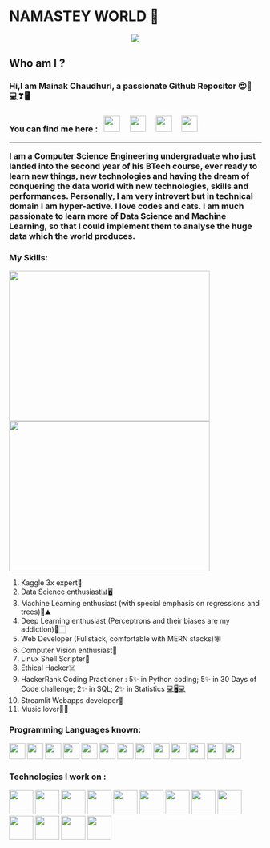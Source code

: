 # NAMASTEY WORLD 🙏
<center><img src="https://media3.giphy.com/media/SbKNFpFZEumGTkgPgA/source.gif"></center>
 
## Who am I ?
<h3> Hi,I am Mainak Chaudhuri, a passionate Github Repositor 😍💖💻❣🖥</h3>
<h3> You can find me here : 
<span><a href="http://www.github.com/MainakRepositor" title="Github"><i style="margin-right: 0.5em; color: #FFFFFF;" class="icon-home icon-4x"></i><img height="32" width="32" src="https://cdn.jsdelivr.net/npm/simple-icons@latest/icons/github.svg" /></a>&nbsp&nbsp&nbsp<a href="https://www.linkedin.com/in/mainak-chaudhuri-127898176/" title="Linkedin"><i style="margin-right: 0.5em;" class="icon-home icon-4x"></i><img height="32" width="32" src="https://user-images.githubusercontent.com/64016811/90974022-11a8ca00-e545-11ea-96a5-945e6704f134.png" /></a>&nbsp&nbsp&nbsp<a href="https://www.kaggle.com/mainakchaudhuri" title="Kaggle"><i style="margin-right: 0.5em;" class="icon-home icon-4x"></i><img height="32" width="32" src="https://user-images.githubusercontent.com/64016811/90973912-fee1c580-e543-11ea-8bd8-d5c75824b0df.png" /></a>&nbsp&nbsp&nbsp<a href="https://www.hackerrank.com/sultankhilji001" title="HackerRank"><i style="margin-right: 0.5em;" class="icon-home icon-4x"></i><img height="32" width="32" src="https://user-images.githubusercontent.com/64016811/90974048-3c931e00-e545-11ea-9a62-608a72609c14.png" /></a></span>
<br>
<hr>
I am a Computer Science Engineering undergraduate who just landed into the second year of his BTech course, ever ready to learn new things, new technologies and having the dream of conquering the data world with new technologies, skills and performances. Personally, I am very introvert but in technical domain I am hyper-active. I love codes and cats. I am much passionate to learn more of Data Science and Machine Learning, so that I could implement them to analyse the huge data which the world produces.
<br>

### My Skills:
<span><img height="300" width="400" src="https://lh3.googleusercontent.com/proxy/w03M-2k3dQ9kFrapQmCrieFqJkv1HxTOb2A60Z3GdSlUgp0R-ulNy2D_TiEHCerlBx_7QPEeucGycLh49zaOuP4FlYJe"/>    <img height="300" width="400" src="https://i.pinimg.com/originals/2e/b2/5d/2eb25d7e596698a326cb18ea6ad72f2a.gif"></span>
<ol>
  <li>Kaggle 3x expert🦢</li>
  <li>Data Science enthusiast📊🖥</li>
  <li>Machine Learning enthusiast (with special emphasis on regressions and trees)🌳⛰️</li>
  <li>Deep Learning enthusiast (Perceptrons and their biases are my addiction)🧠🏻</li>
  <li>Web Developer (Fullstack, comfortable with MERN stacks)🕸️</li>
  <li>Computer Vision enthusiast🤖</li>
  <li>Linux Shell Scripter🐧</li>
  <li>Ethical Hacker☠️</li>
  <li>HackerRank Coding Practioner : 5✨ in Python coding; 5✨ in 30 Days of Code challenge; 2✨ in SQL; 2✨ in Statistics 💻🖥💻</li>
  <li>Streamlit Webapps developer📱</li>
  <li>Music lover🎼🎵</li>
  </ol>
    
### Programming Languages known:
<scan><img height="32" width="32" src="https://user-images.githubusercontent.com/64016811/90972902-8fb3a380-e53a-11ea-98cb-a2093c274d27.png" />
 <img height="32" width="32" src="https://user-images.githubusercontent.com/64016811/90973568-d1474d00-e540-11ea-9cea-82845add91a7.png"/>
 <img height="32" width="32" src="https://user-images.githubusercontent.com/64016811/90973537-89c0c100-e540-11ea-81c3-cf040aeaedb1.png"/>
 <img height="32" width="32" src="https://user-images.githubusercontent.com/64016811/90973303-744a9780-e53e-11ea-865f-e8582e7550a4.png"/>
 <img height="32" width="32" src="https://user-images.githubusercontent.com/64016811/90973308-7ca2d280-e53e-11ea-840e-6f2de883472d.png"/>
 <img height="32" width="32" src="https://user-images.githubusercontent.com/64016811/90973313-8af0ee80-e53e-11ea-8b0e-7e46a9b3c75e.png"/>
 <img height="32" width="32" src="https://user-images.githubusercontent.com/64016811/90973323-a1974580-e53e-11ea-9d86-9e105be955b6.png"/>
 <img height="32" width="32" src="https://user-images.githubusercontent.com/64016811/90973328-b542ac00-e53e-11ea-9563-29943cb5b0d2.png"/>
 <img height="32" width="32" src="https://user-images.githubusercontent.com/64016811/90973336-c095d780-e53e-11ea-8590-77cf7c43cbd0.png"/>
 <img height="32" width="32" src="https://user-images.githubusercontent.com/64016811/90973342-cf7c8a00-e53e-11ea-9684-00faacadbd14.png"/>
 <img height="32" width="32" src="https://user-images.githubusercontent.com/64016811/90973347-dc00e280-e53e-11ea-8072-7dd69c270cd9.png"/>
 <img height="32" width="32" src="https://user-images.githubusercontent.com/64016811/90973375-19fe0680-e53f-11ea-8cc3-62ea90a45d06.png"/>
 <img height="32" width="32" src="https://user-images.githubusercontent.com/64016811/90973583-fb007400-e540-11ea-9634-6c4f1657ed77.png"/>
 </scan>

### Technologies I work on :
<scan>
 <img height="48" width="48" src="https://user-images.githubusercontent.com/64016811/90973890-c7731900-e543-11ea-863e-807c11bedcb9.png"/>
 <img height="48" width="48" src="https://user-images.githubusercontent.com/64016811/90974055-4ddc2a80-e545-11ea-83e4-a14f29d3b29c.png"/>
 <img height="48" width="48" src="https://user-images.githubusercontent.com/64016811/90974121-d22ead80-e545-11ea-86fa-b74cb258177f.png"/>
 <img height="48" width="48" src="https://user-images.githubusercontent.com/64016811/90974102-b0cdc180-e545-11ea-93df-cfba3bceeeba.png"/>
 <img height="48" width="48" src="https://user-images.githubusercontent.com/64016811/90974008-e6be7600-e544-11ea-8ebe-9f398325e1e4.png"/>
 <img height="48" width="48" src="https://user-images.githubusercontent.com/64016811/90973996-d0181f00-e544-11ea-995d-10583273383e.png"/>
 <img height="48" width="48" src="https://user-images.githubusercontent.com/64016811/90973987-af4fc980-e544-11ea-92a8-1ef19f036133.png"/>
 <img height="48" width="48" src="https://user-images.githubusercontent.com/64016811/90973959-8e877400-e544-11ea-871b-602f7e649691.png"/>
 <img height="48" width="48" src="https://user-images.githubusercontent.com/64016811/90973958-83ccdf00-e544-11ea-9a8e-a250c80a708f.png"/>
 <img height="48" width="48" src="https://user-images.githubusercontent.com/64016811/90973947-5e3fd580-e544-11ea-87df-8bcb89c70113.png"/>
 <img height="48" width="48" src="https://user-images.githubusercontent.com/64016811/90973940-48caab80-e544-11ea-9369-9854cce9b94e.png"/>
 <img height="48" width="48" src="https://user-images.githubusercontent.com/64016811/90973861-9b579800-e543-11ea-9a15-13c79ec872b9.png"/>
 <img height="48" width="48" src="https://user-images.githubusercontent.com/64016811/90973903-e5d91480-e543-11ea-8444-d9449659d598.png"/>
 </scan>
